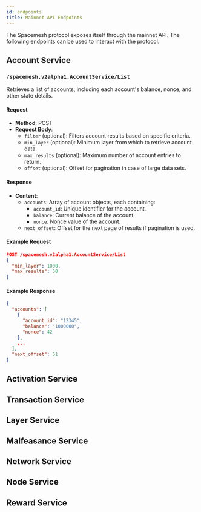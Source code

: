 ```yaml
---
id: endpoints
title: Mainnet API Endpoints
---
```


The Spacemesh protocol exposes itself through the mainnet API. The following endpoints can be used to interact with the protocol.

## Account Service

### `/spacemesh.v2alpha1.AccountService/List`

Retrieves a list of accounts, including each account's balance, nonce, and other state details.

#### Request
- **Method**: POST
- **Request Body**:
  - `filter` (optional): Filters account results based on specific criteria.
  - `min_layer` (optional): Minimum layer from which to retrieve account data.
  - `max_results` (optional): Maximum number of account entries to return.
  - `offset` (optional): Offset for pagination in case of large data sets.

#### Response
- **Content**:
  - `accounts`: Array of account objects, each containing:
    - `account_id`: Unique identifier for the account.
    - `balance`: Current balance of the account.
    - `nonce`: Nonce value of the account.
  - `next_offset`: Offset for the next page of results if pagination is used.

#### Example Request

```json
POST /spacemesh.v2alpha1.AccountService/List
{
  "min_layer": 1000,
  "max_results": 50
}
```

#### Example Response

```json
{
  "accounts": [
    {
      "account_id": "12345",
      "balance": "1000000",
      "nonce": 42
    },
    ...
  ],
  "next_offset": 51
}
```

## Activation Service

## Transaction Service

## Layer Service

## Malfeasance Service

## Network Service

## Node Service

## Reward Service